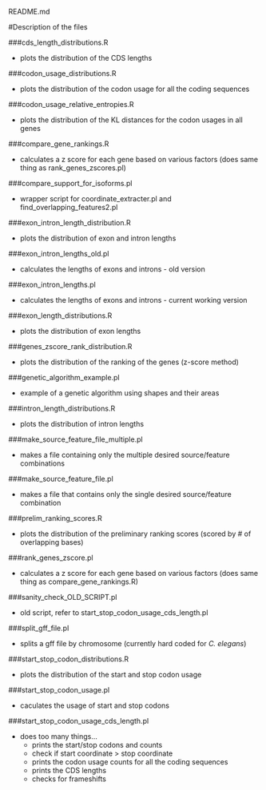 README.md

#Description of the files

###cds_length_distributions.R
* plots the distribution of the CDS lengths

###codon_usage_distributions.R
* plots the distribution of the codon usage for all the coding sequences

###codon_usage_relative_entropies.R
* plots the distribution of the KL distances for the codon usages in all genes

###compare_gene_rankings.R
* calculates a z score for each gene based on various factors (does same thing as rank_genes_zscores.pl)

###compare_support_for_isoforms.pl
* wrapper script for coordinate_extracter.pl and find_overlapping_features2.pl

###exon_intron_length_distribution.R
* plots the distribution of exon and intron lengths

###exon_intron_lengths_old.pl
* calculates the lengths of exons and introns - old version

###exon_intron_lengths.pl
* calculates the lengths of exons and introns - current working version 

###exon_length_distributions.R
* plots the distribution of exon lengths

###genes_zscore_rank_distribution.R
* plots the distribution of the ranking of the genes (z-score method)

###genetic_algorithm_example.pl
* example of a genetic algorithm using shapes and their areas 

###intron_length_distributions.R
* plots the distribution of intron lengths

###make_source_feature_file_multiple.pl
* makes a file containing only the multiple desired source/feature combinations 

###make_source_feature_file.pl
* makes a file that contains only the single desired source/feature combination

###prelim_ranking_scores.R
* plots the distribution of the preliminary ranking scores (scored by # of overlapping bases)

###rank_genes_zscore.pl
* calculates a z score for each gene based on various factors (does same thing as compare_gene_rankings.R)

###sanity_check_OLD_SCRIPT.pl
* old script, refer to start_stop_codon_usage_cds_length.pl

###split_gff_file.pl
* splits a gff file by chromosome (currently hard coded for *C. elegans*)

###start_stop_codon_distributions.R
* plots the distribution of the start and stop codon usage

###start_stop_codon_usage.pl
* caculates the usage of start and stop codons

###start_stop_codon_usage_cds_length.pl
* does too many things...
    * prints the start/stop codons and counts
    * check if start coordinate > stop coordinate
    * prints the codon usage counts for all the coding sequences
    * prints the CDS lengths
    * checks for frameshifts